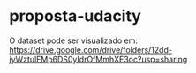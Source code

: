# proposta-udacity

O dataset pode ser visualizado em: https://drive.google.com/drive/folders/12dd-jyWztulFMp6DS0yIdrOfMmhXE3oc?usp=sharing
